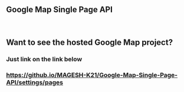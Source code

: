 ## Google Map Single Page API

<br>

## Want to see the hosted Google Map project?
### Just link on the link below
### https://github.io/MAGESH-K21/Google-Map-Single-Page-API/settings/pages
